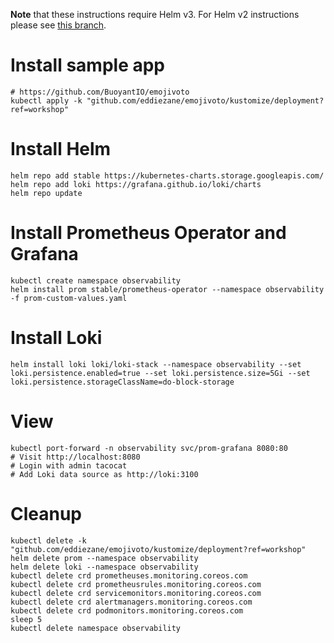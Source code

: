 **Note** that these instructions require Helm v3. For Helm v2 instructions please see [this branch](https://github.com/eddiezane/kubernetes-observability-example/tree/helm-2.0).

# Install sample app

```
# https://github.com/BuoyantIO/emojivoto
kubectl apply -k "github.com/eddiezane/emojivoto/kustomize/deployment?ref=workshop"
```

# Install Helm

```
helm repo add stable https://kubernetes-charts.storage.googleapis.com/
helm repo add loki https://grafana.github.io/loki/charts
helm repo update
```

# Install Prometheus Operator and Grafana

```
kubectl create namespace observability
helm install prom stable/prometheus-operator --namespace observability -f prom-custom-values.yaml
```

# Install Loki

```
helm install loki loki/loki-stack --namespace observability --set loki.persistence.enabled=true --set loki.persistence.size=5Gi --set loki.persistence.storageClassName=do-block-storage
```

# View

```
kubectl port-forward -n observability svc/prom-grafana 8080:80
# Visit http://localhost:8080
# Login with admin tacocat
# Add Loki data source as http://loki:3100
```

# Cleanup

```
kubectl delete -k "github.com/eddiezane/emojivoto/kustomize/deployment?ref=workshop"
helm delete prom --namespace observability
helm delete loki --namespace observability
kubectl delete crd prometheuses.monitoring.coreos.com
kubectl delete crd prometheusrules.monitoring.coreos.com
kubectl delete crd servicemonitors.monitoring.coreos.com
kubectl delete crd alertmanagers.monitoring.coreos.com
kubectl delete crd podmonitors.monitoring.coreos.com
sleep 5
kubectl delete namespace observability
```
